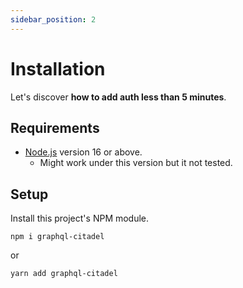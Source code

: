 ```yaml
---
sidebar_position: 2
---
```


# Installation

Let's discover **how to add auth less than 5 minutes**.

## Requirements

* [Node.js](https://nodejs.org/en/download/) version 16 or above.
  * Might work under this version but it not tested.

## Setup

Install this project's NPM module.

```console
npm i graphql-citadel
```

or

```console
yarn add graphql-citadel
```
